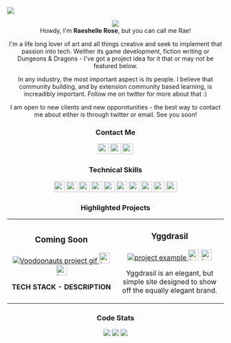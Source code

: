 <!-- HEADER -->
  <img align="center" src="https://github.com/raeplusplus/raeplusplus/blob/main/raeshelle_rose_banner.png">

  <p align="center">
    <img src="https://readme-typing-svg.herokuapp.com?color=ffd700&center=true&vCenter=true&lines=software+engineer;game+developer;fiction+writer;community+builder">
    <br>
    Howdy, I'm <strong>Raeshelle Rose</strong>, but you can call me Rae!
  </p>
  <p align="center">
    I'm a life long lover of art and all things creative and seek to implement that passion into tech. Weither its game development, fiction writing or Dungeons & Dragons - I've got a project idea for it that or may not be featured below.  
  </p>
  <p align="center">
  In any industry, the most important aspect is its people. I believe that community building, and by extension community based learning, is increadibly important. Follow me on twitter for more about that :)
  </p>
  <p align="center">
  I am open to new clients and new opporotunities - the best way to contact me about either is through twitter or email. See you soon!
  </p>
  
<!-- SOCIALS -->
  <h3 align="center">Contact Me</h3>
  <p align="center">
    <a href="https://twitter.com/raeplusplus"><img src="https://img.shields.io/badge/Twitter-ffd700?&style=flat-square&logo=twitter&logoColor=black" height=25></a>
    <a href="mailto:raeplusplus@gmail.com"><img src="https://img.shields.io/badge/Email-ffd700?style=flat-square&logo=gmail&logoColor=black" height=25></a>
    <a href="https://www.linkedin.com/in/raeshellerose/"><img src="https://img.shields.io/badge/LinkedIn-ffd700?style=flat-square&logo=linkedin&logoColor=black" height=25></a>
    <!-- <a href="https://dev.to/raeplusplus"><img src="https://img.shields.io/badge/Download_Resume-ffd700?style=flat-square&logo=googledrive&logoColor=black" height=25></a> -->
  </p>


<!-- LANGUAGES/TOOLS -->
  
  <h3 align="center">Technical Skills</h3>
    <p align="center">
      <img src="https://img.shields.io/badge/HTML5-ffd700?style=flat-square&logo=html5&logoColor=black" height=25>
      <img src="https://img.shields.io/badge/CSS3-ffd700?style=flat-square&logo=css3&logoColor=black" height=25>
      <img src="https://img.shields.io/badge/JavaScript-ffd700?style=flat-square&logo=javascript&logoColor=black" height=25>
      <img src="https://img.shields.io/badge/Node.js-ffd700?style=flat-square&logo=nodedotjs&logoColor=black" height=25>
      <img src="https://img.shields.io/badge/React-ffd700?style=flat-square&logo=react&logoColor=black" height=25>
      <img src="https://img.shields.io/badge/Express.js-ffd700?style=flat-square&logo=express&logoColor=black" height=25>
      <img src="https://img.shields.io/badge/MongoDB-ffd700?style=flat-square&logo=mongodb&logoColor=black" height=25>
      <img src="https://img.shields.io/badge/Figma-ffd700?style=flat-square&logo=figma&logoColor=black" height=25>
      <img src="https://img.shields.io/badge/Visual_Studio-ffd700?style=flat-square&logo=visual%20studio&logoColor=black" height=25>
      <img src="https://img.shields.io/badge/GIT-ffd700?style=flat-square&logo=git&logoColor=black" height=25>
    </p>
  <!-- PROJECTS -->
  <h3 align="center">Highlighted Projects</h3>
<div align="center">
  <table>
      <tr>
        <td width="50%">
          <h3 align="center">Coming Soon</h3>
          <p align="center">
            <a href="#" target="_blank" rel="noreferrer"> <img src="https://github.com/raeplusplus/raeplusplus/blob/main/coming-soon.jpg" alt="Voodoonauts project gif"/> </a>
            <span> <a href="#" target="_blank" rel="noreferrer""><img src="https://img.shields.io/badge/-CODE-ffd700?style=flat-square&logo=github&logoColor=000000" alt="button to repository" height ="25px"></a> <a href="#" target="_blank" rel="noreferrer"><img src="https://img.shields.io/badge/-WEBSITE-ffd700?style=flat-square" alt="button to live site" height="25px"></a> </span>
            <p align="center">
             <strong> TECH STACK -<strong> DESCRIPTION
            </p>
          </p>
        </td>
        <td width="50%">
          <h3 align="center">Yggdrasil</h3>
          <p align="center">
            <a href="https://github.com/raeplusplus/yggdrasil" target="_blank" rel="noreferrer"> <img src="https://media.giphy.com/media/6gjHYgUgjpJxhD1JtA/giphy.gif" alt="project example"/> </a>
            <span> <a href="https://github.com/raeplusplus/Yggdrasil" target="_blank" rel="noreferrer""><img src="https://img.shields.io/badge/-CODE-ffd700?style=flat-square&logo=github&logoColor=000000" alt="button to repository" height ="25px"></a> <a href="https://yggdrasilrealm.netlify.app/" target="_blank" rel="noreferrer"><img src="https://img.shields.io/badge/-WEBSITE-ffd700?style=flat-square" alt="button to live site" height="25px"></a> </span>
            <p align="center">
              Yggdrasil is an elegant, but simple site designed to show off the equally elegant brand.
            </p>
          </p>
        </td>
      </tr>
  </table>
  <!--
  <table>
      <tr>
        <td width="50%">
          <h3 align="center">Coming Soon</h3>
          <p align="center">
            <a href="#" target="_blank" rel="noreferrer"> <img src="https://github.com/raeplusplus/raeplusplus/blob/main/coming-soon.jpg" alt="project example"/> </a>
            <span> <a href="https://github.com/raeplusplus/the-elf-shelf-dnd" target="_blank" rel="noreferrer""><img src="https://img.shields.io/badge/-CODE-ffd700?style=flat-square&logo=github&logoColor=000000" alt="button to repository" height ="25px"></a>  <a href="#" target="_blank" rel="noreferrer""></a> <a href="https://rochellesockwell.netlify.app/" target="_blank" rel="noreferrer"><img src="https://img.shields.io/badge/-WEBSITE-ffd700?style=flat-square" alt="button to live site" height="25px"></a> </span>
            <p align="center">
              <strong>TECH STACK</strong> - DESCRIPTION
            </p>
          </p>
        </td>
         <td width="50%">
          <h3 align="center">Coming Soon</h3>
          <p align="center">
            <a href="#" target="_blank" rel="noreferrer"> <img src="https://github.com/raeplusplus/raeplusplus/blob/main/coming-soon.jpg" alt="project example"/> </a>
            <span> <a href="https://github.com/raeplusplus/the-elf-shelf-dnd" target="_blank" rel="noreferrer""><img src="https://img.shields.io/badge/-CODE-ffd700?style=flat-square&logo=github&logoColor=000000" alt="button to repository" height ="25px"></a>  <a href="#" target="_blank" rel="noreferrer""></a> <a href="#" target="_blank" rel="noreferrer"><img src="https://img.shields.io/badge/-WEBSITE-ffd700?style=flat-square" alt="button to live site" height="25px"></a> </span>
            <p align="center">
              <strong>TECH STACK</strong> - DESCRIPTION
            </p>
          </p>
        </td>
      </tr>
  </table>
  -->
</div>
<!-- Code Stats -->
<h3 align="center">Code Stats</h3>
  <p align="center">
    <img src="https://github-readme-streak-stats.herokuapp.com?user=raeplusplus&theme=Javascript-dark&date_format=j%20M%5B%20Y%5D&hide_border=true">
    <img src="https://github-readme-stats.vercel.app/api?username=raeplusplus&show_icons=false&bg_color=000000&hide_border=true&text_color=ffea00&title_color=ffffff&include_all_commits=true&count_private=true">
    <img src="https://activity-graph.herokuapp.com/graph?username=raeplusplus&bg_color=000000&color=ffd700&line=b39700&point=ffea00&hide_border=true&title_color=">
  </p>
